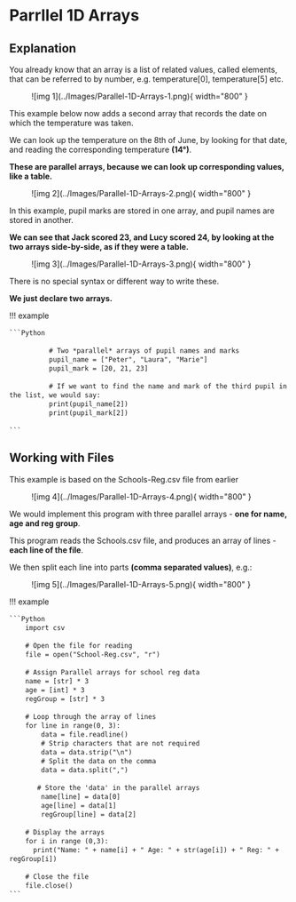 # Parrllel 1D Arrays

## Explanation

You already know that an array is a list of related values, called elements, that can be referred to by number, e.g. temperature[0], temperature[5] etc. 

<figure markdown="span">
  ![img 1](../Images/Parallel-1D-Arrays-1.png){ width="800" }
</figure>


This example below now adds a second array that records the date on which the temperature was taken.

We can look up the temperature on the 8th of June, by looking for that date, and reading the corresponding temperature __(14°)__. 

__These are parallel arrays, because we can look up corresponding values, like a table.__

<figure markdown="span">
  ![img 2](../Images/Parallel-1D-Arrays-2.png){ width="800" }
</figure>

<!---{ width="300" }-->

In this example, pupil marks are stored in one array, and pupil names are stored in another. 

__We can see that Jack scored 23, and Lucy scored 24, by looking at the two arrays side-by-side, as if they were a table.__

<figure markdown="span">
  ![img 3](../Images/Parallel-1D-Arrays-3.png){ width="800" }
</figure>

There is no special syntax or different way to write these.

__We just declare two arrays.__

!!! example
	
	```Python
 
	          # Two *parallel* arrays of pupil names and marks
	          pupil_name = ["Peter", "Laura", "Marie"]
	          pupil_mark = [20, 21, 23]
	          
	          # If we want to find the name and mark of the third pupil in the list, we would say:
	          print(pupil_name[2])
	          print(pupil_mark[2])
	  
	```

## Working with Files

This example is based on the Schools-Reg.csv file from earlier

<figure markdown="span">
  ![img 4](../Images/Parallel-1D-Arrays-4.png){ width="800" }
</figure>

We would implement this program with three parallel arrays - __one for name, age and reg group__.

This program reads the Schools.csv file, and produces an array of lines - __each line of the file__. 

We then split each line into parts __(comma separated values)__, e.g.:

<figure markdown="span">
  ![img 5](../Images/Parallel-1D-Arrays-5.png){ width="800" }
</figure>

!!! example
	
	```Python
		import csv
		
		# Open the file for reading
		file = open("School-Reg.csv", "r")
		    
		# Assign Parallel arrays for school reg data
		name = [str] * 3
		age = [int] * 3
		regGroup = [str] * 3
		
		# Loop through the array of lines
		for line in range(0, 3):
		    data = file.readline()
		    # Strip characters that are not required
		    data = data.strip("\n")
		    # Split the data on the comma
		    data = data.split(",")
		    
		   # Store the 'data' in the parallel arrays
		    name[line] = data[0]
		    age[line] = data[1]
		    regGroup[line] = data[2]
		    
		# Display the arrays
		for i in range (0,3):
		  print("Name: " + name[i] + " Age: " + str(age[i]) + " Reg: " + regGroup[i])
		    
		# Close the file
		file.close()
	```
